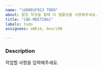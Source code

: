 ```yaml
---
name: "\U0001F913 TODO"
about: 할일 작성을 할때 이 템플릿을 사용해주세요.
title: "[BE-MEETING]"
labels: todo
assignees: a0Kim, bnuri00

---
```


### Description
작업할 사항을 입력해주세요.
